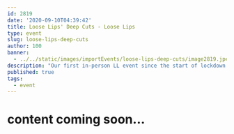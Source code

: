 ```yaml
---
id: 2819
date: '2020-09-10T04:39:42'
title: Loose Lips' Deep Cuts - Loose Lips
type: event
slug: loose-lips-deep-cuts
author: 100
banner:
  - ../../static/images/importEvents/loose-lips-deep-cuts/image2819.jpeg
description: "Our first in-person LL event since the start of lockdown!! So excited to be back \U0001F642 Loose Lips&rsquo; Deep Cuts aims to share the diverse ways we experience music. Starting life as a monthly editorial feature with writers, DJs and artists responding to a shared theme, on September 13th we will be bringing that expressive [...]Read More..."
published: true
tags:
  - event
---
```

content coming soon...
======================